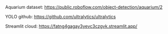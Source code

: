 Aquarium dataset: https://public.roboflow.com/object-detection/aquarium/2

YOLO github:  https://github.com/ultralytics/ultralytics

Streamlit cloud: https://fatng4gagay3yevc3czgvk.streamlit.app/

